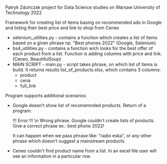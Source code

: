 Patryk Zduńczak project for Data Science studies on Warsaw University of Technology 2022

Framework for creating list of items basing on recommended ads in Google and listing their best price and link to shop from Ceneo

- selenium_ulilities.py - contains a function which creates a list of items based on a given phrase np. "Best phones 2022" (Google, Selenium)
- bs4_utilities.py - contains a function wich looks for the best offer of each product from a list. Function is adding columns with price and link. (Ceneo, BeautifulSoup)
- MAIN SCRIPT - main.py - script takes phrase, on which list of items is build. It returns results list_of_products.xlsx, which contains 3 columns:
    * product
    * cena
    * full_link

Program supports additional scenarios:
- Google doesn't show list of recomemnded products. Return of a program: 
    
    !!! Error !!! \n Wrong phrase. Google couldn't create lists of products. Give a correct phrase ex.: best phone 2022!

    It can happen when we pass phrase like: "radio eska", or any other phrase which doesn't suggest a mainstream products

- Ceneo couldn't find product name from a list. In an excel file user will see an information in a particular row.


